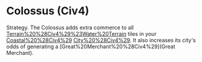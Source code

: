 # Colossus (Civ4)

Strategy.
The Colossus adds extra commerce to all [Terrain%20%28Civ4%29%23Water%20Terrain](water) tiles in your [Coastal%20%28Civ4%29](coastal) [City%20%28Civ4%29](cities). It also increases its city's odds of generating a [Great%20Merchant%20%28Civ4%29](Great Merchant).